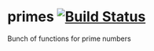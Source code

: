 # primes [![Build Status](https://travis-ci.org/t-bull/primes.svg?branch=master)](https://travis-ci.org/t-bull/primes)
Bunch of functions for prime numbers
